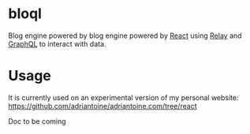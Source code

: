 # bloql

Blog engine powered by blog engine powered by [React](https://facebook.github.io/react/) using [Relay](https://facebook.github.io/relay/) and [GraphQL](https://facebook.github.io/graphql/) to interact with data.

# Usage

It is currently used on an experimental version of my personal website: https://github.com/adriantoine/adriantoine.com/tree/react

Doc to be coming
